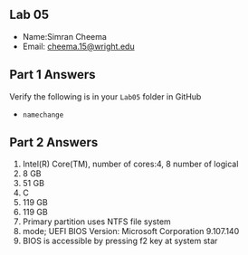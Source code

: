 ## Lab 05

- Name:Simran Cheema
- Email: cheema.15@wright.edu

## Part 1 Answers

Verify the following is in your `Lab05` folder in GitHub

- `namechange`

## Part 2 Answers

1. Intel(R) Core(TM), number of cores:4, 8 number of logical
2. 8 GB
3. 51 GB
4. C
5. 119 GB
6. 119 GB
7. Primary partition uses NTFS file system
8. mode; UEFI BIOS Version: Microsoft Corporation 9.107.140
9. BIOS is accessible by pressing f2 key at system star
